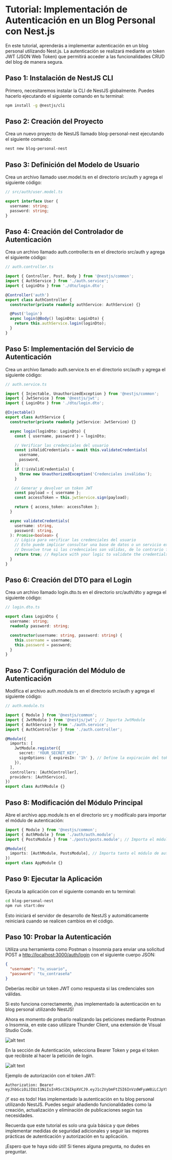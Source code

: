 # Tutorial: Implementación de Autenticación en un Blog Personal con Nest.js

En este tutorial, aprenderás a implementar autenticación en un blog personal utilizando Nest.js. La autenticación se realizará mediante un token JWT (JSON Web Token) que permitirá acceder a las funcionalidades CRUD del blog de manera segura.

## Paso 1: Instalación de NestJS CLI

Primero, necesitaremos instalar la CLI de NestJS globalmente. Puedes hacerlo ejecutando el siguiente comando en tu terminal:

```bash
npm install -g @nestjs/cli
```

## Paso 2: Creación del Proyecto

Crea un nuevo proyecto de NestJS llamado blog-personal-nest ejecutando el siguiente comando:

```bash
nest new blog-personal-nest
```

## Paso 3: Definición del Modelo de Usuario

Crea un archivo llamado user.model.ts en el directorio src/auth y agrega el siguiente código:

```ts
// src/auth/user.model.ts

export interface User {
  username: string;
  password: string;
}
```

## Paso 4: Creación del Controlador de Autenticación

Crea un archivo llamado auth.controller.ts en el directorio src/auth y agrega el siguiente código:

``` ts
// auth.controller.ts

import { Controller, Post, Body } from '@nestjs/common';
import { AuthService } from './auth.service';
import { LoginDto } from './dto/login.dto';

@Controller('auth')
export class AuthController {
  constructor(private readonly authService: AuthService) {}

  @Post('login')
  async login(@Body() loginDto: LoginDto) {
    return this.authService.login(loginDto);
  }
}
```
## Paso 5: Implementación del Servicio de Autenticación

Crea un archivo llamado auth.service.ts en el directorio src/auth y agrega el siguiente código:

``` ts
// auth.service.ts

import { Injectable, UnauthorizedException } from '@nestjs/common';
import { JwtService } from '@nestjs/jwt';
import { LoginDto } from './dto/login.dto';

@Injectable()
export class AuthService {
  constructor(private readonly jwtService: JwtService) {}

  async login(loginDto: LoginDto) {
    const { username, password } = loginDto;

    // Verificar las credenciales del usuario
    const isValidCredentials = await this.validateCredentials(
      username,
      password,
    );
    if (!isValidCredentials) {
      throw new UnauthorizedException('Credenciales inválidas');
    }

    // Generar y devolver un token JWT
    const payload = { username };
    const accessToken = this.jwtService.sign(payload);

    return { access_token: accessToken };
  }

  async validateCredentials(
    username: string,
    password: string,
  ): Promise<boolean> {
    // Lógica para verificar las credenciales del usuario
    // Esto puede implicar consultar una base de datos o un servicio externo
    // Devuelve true si las credenciales son válidas, de lo contrario false
    return true; // Replace with your logic to validate the credentials
  }
}
```

## Paso 6: Creación del DTO para el Login

Crea un archivo llamado login.dto.ts en el directorio src/auth/dto y agrega el siguiente código:

``` ts
// login.dto.ts

export class LoginDto {
  username: string;
  readonly password: string;

  constructor(username: string, password: string) {
    this.username = username;
    this.password = password;
  }
}

```

## Paso 7: Configuración del Módulo de Autenticación

Modifica el archivo auth.module.ts en el directorio src/auth y agrega el siguiente código:

``` ts
// auth.module.ts

import { Module } from '@nestjs/common';
import { JwtModule } from '@nestjs/jwt'; // Importa JwtModule
import { AuthService } from './auth.service';
import { AuthController } from './auth.controller';

@Module({
  imports: [
    JwtModule.register({
      secret: 'YOUR_SECRET_KEY',
      signOptions: { expiresIn: '1h' }, // Define la expiración del token
    }),
  ],
  controllers: [AuthController],
  providers: [AuthService],
})
export class AuthModule {}

```

## Paso 8: Modificación del Módulo Principal

Abre el archivo app.module.ts en el directorio src y modifícalo para importar el módulo de autenticación:

``` ts
import { Module } from '@nestjs/common';
import { AuthModule } from './auth/auth.module';
import { PostsModule } from './posts/posts.module'; // Importa el módulo de posts

@Module({
  imports: [AuthModule, PostsModule], // Importa tanto el módulo de autenticación como el módulo de posts
})
export class AppModule {}

```

## Paso 9: Ejecutar la Aplicación

Ejecuta la aplicación con el siguiente comando en tu terminal:

``` bash
cd blog-personal-nest
npm run start:dev
```
Esto iniciará el servidor de desarrollo de NestJS y automáticamente reiniciará cuando se realicen cambios en el código.

## Paso 10: Probar la Autenticación

Utiliza una herramienta como Postman o Insomnia para enviar una solicitud POST a [http://localhost:3000/auth/login](http://localhost:3000/auth/login) con el siguiente cuerpo JSON:

``` json
{
  "username": "tu_usuario",
  "password": "tu_contraseña"
}
```
Deberías recibir un token JWT como respuesta si las credenciales son válidas.

Si esto funciona correctamente, ¡has implementado la autenticación en tu blog personal utilizando NestJS!

Ahora es momento de probarlo realizando las peticiones mediante Postman o Insomnia, en este caso utilizare Thunder Client, una extensión de Visual Studio Code.

![alt text](image.png)

En la sección de Autenticación, selecciona Bearer Token y pega el token que recibiste al hacer la petición de login.

![alt text](image-1.png)

Ejemplo de autorización con el token JWT:

``` token
Authorization: Bearer eyJhbGciOiJIUzI1NiIsInR5cCI6IkpXVCJ9.eyJ1c2VybmFtZSI6InVzdWFyaW8iLCJpYXQiOjE3MDgzMjQ4NjMsImV4cCI6MTcwODMyODQ2M30.D6qsABp9OWrbiBCGqUBUmGjtzuVfmNwJi4B9JXlDemM
```

¡Y eso es todo! Has implementado la autenticación en tu blog personal utilizando NestJS. Puedes seguir añadiendo funcionalidades como la creación, actualización y eliminación de publicaciones según tus necesidades.

Recuerda que este tutorial es solo una guía básica y que debes implementar medidas de seguridad adicionales y seguir las mejores prácticas de autenticación y autorización en tu aplicación.

¡Espero que te haya sido útil! Si tienes alguna pregunta, no dudes en preguntar.